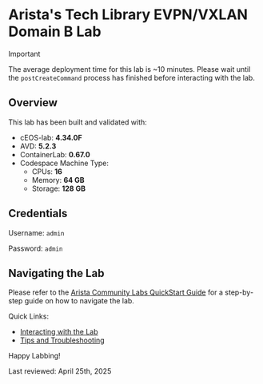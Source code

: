 # Arista's Tech Library EVPN/VXLAN Domain B Lab

> [!IMPORTANT]
> The average deployment time for this lab is ~10 minutes. Please wait until the `postCreateCommand` process has finished before interacting with the lab.

## Overview

This lab has been built and validated with:

- cEOS-lab: **4.34.0F**
- AVD: **5.2.3**
- ContainerLab: **0.67.0**
- Codespace Machine Type:
  - CPUs: **16**
  - Memory: **64 GB**
  - Storage: **128 GB**

## Credentials

Username: `admin`

Password: `admin`

## Navigating the Lab

Please refer to the [Arista Community Labs QuickStart Guide](https://aclabs.arista.com/quickstart/) for a step-by-step guide on how to navigate the lab.

Quick Links:

- [Interacting with the Lab](https://aclabs.arista.com/quickstart/#interacting-with-the-lab)
- [Tips and Troubleshooting](https://aclabs.arista.com/quickstart/#tips-and-troubleshooting)

Happy Labbing!

Last reviewed: April 25th, 2025
